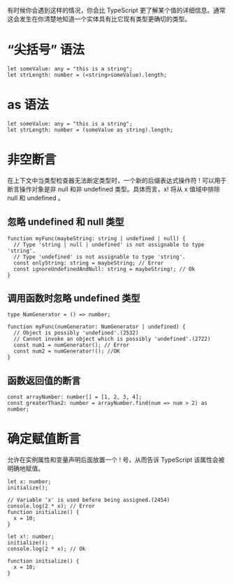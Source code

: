 有时候你会遇到这样的情况，你会比 TypeScript 更了解某个值的详细信息。通常这会发生在你清楚地知道一个实体具有比它现有类型更确切的类型。

# “尖括号” 语法
```
let someValue: any = "this is a string";
let strLength: number = (<string>someValue).length;
```
# as 语法
```
let someValue: any = "this is a string";
let strLength: number = (someValue as string).length;
```
# 非空断言
在上下文中当类型检查器无法断定类型时，一个新的后缀表达式操作符 ! 可以用于断言操作对象是非 null 和非 undefined 类型。具体而言，x! 将从 x 值域中排除 null 和 undefined 。

## 忽略 undefined 和 null 类型
```
function myFunc(maybeString: string | undefined | null) {
  // Type 'string | null | undefined' is not assignable to type 'string'.
  // Type 'undefined' is not assignable to type 'string'. 
  const onlyString: string = maybeString; // Error
  const ignoreUndefinedAndNull: string = maybeString!; // Ok
}
```
## 调用函数时忽略 undefined 类型
```
type NumGenerator = () => number;

function myFunc(numGenerator: NumGenerator | undefined) {
  // Object is possibly 'undefined'.(2532)
  // Cannot invoke an object which is possibly 'undefined'.(2722)
  const num1 = numGenerator(); // Error
  const num2 = numGenerator!(); //OK
}
```
## 函数返回值的断言
```
const arrayNumber: number[] = [1, 2, 3, 4];
const greaterThan2: number = arrayNumber.find(num => num > 2) as number;
```

# 确定赋值断言
允许在实例属性和变量声明后面放置一个 ! 号，从而告诉 TypeScript 该属性会被明确地赋值。
```
let x: number;
initialize();

// Variable 'x' is used before being assigned.(2454)
console.log(2 * x); // Error
function initialize() {
  x = 10;
}
```

```
let x!: number;
initialize();
console.log(2 * x); // Ok

function initialize() {
  x = 10;
}
```